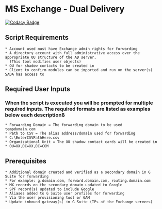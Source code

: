 # MS Exchange - Dual Delivery
[![Codacy Badge](https://api.codacy.com/project/badge/Grade/54a818ae943241cab3a5b7cb360b66f7)](https://www.codacy.com/app/cloudkevin/PowerShell-DualDelivery?utm_source=github.com&amp;utm_medium=referral&amp;utm_content=cloudkevin/PowerShell-DualDelivery&amp;utm_campaign=Badge_Grade)
## Script Requirements
```
* Account used must have Exchange admin rights for forwarding
* A directory account with full administrative access over the appropriate OU structure of the AD server.
  (This tool modifies user objects)
* OU for shadow contacts to be created in
* Client to confirm modules can be imported and run on the server(s) SADA has access to
```

## Required User Inputs
### When the script is executed you will be prompted for multiple required inputs. The required formats are listed as examples below each descriptionß
```
* Forwarding Domain = The forwarding domain to be used
tempdomain.com
* Path to CSV = The alias address/domain used for forwarding
* C:\EnterCSVPathHere.csv
* Organizational Unit = The OU shadow contact cards will be created in
* OU=XX,DC=XX,DC=COM
```

## Prerequisites
```
* Additional domain created and verified as a secondary domain in G Suite for forwarding
* For example: g.domain.com, forward.domain.com, routing.domain.com
* MX records on the secondary domain updated to Google
* SPF record(s) updated to include Google
* Aliases added to G Suite user profiles for forwarding
* Via the user provisioning tool or GAM
* Update inbound gateway(s) in G Suite (IPs of the Exchange servers)
```

